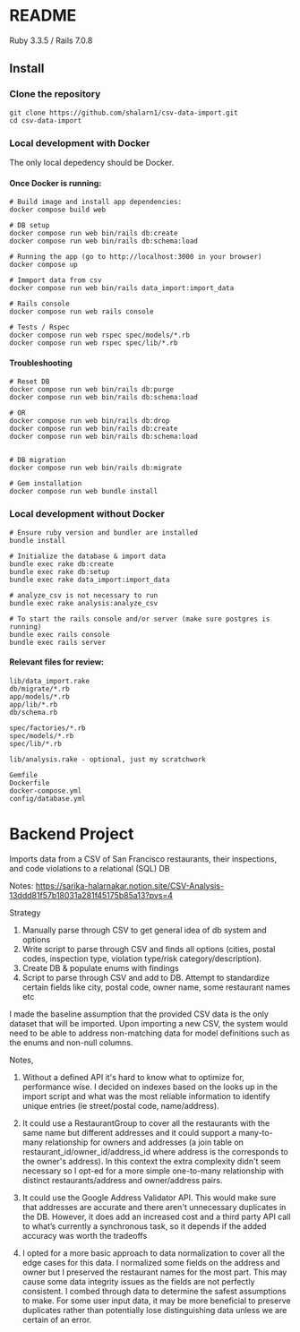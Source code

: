 # README

Ruby 3.3.5 / Rails 7.0.8

## Install

### Clone the repository
```shell
git clone https://github.com/shalarn1/csv-data-import.git
cd csv-data-import
```
### Local development with Docker

The only local depedency should be Docker.

#### Once Docker is running:
```shell
# Build image and install app dependencies:
docker compose build web

# DB setup
docker compose run web bin/rails db:create
docker compose run web bin/rails db:schema:load

# Running the app (go to http://localhost:3000 in your browser)
docker compose up

# Immport data from csv
docker compose run web bin/rails data_import:import_data

# Rails console
docker compose run web rails console

# Tests / Rspec
docker compose run web rspec spec/models/*.rb
docker compose run web rspec spec/lib/*.rb
```

#### Troubleshooting
```shell
# Reset DB
docker compose run web bin/rails db:purge
docker compose run web bin/rails db:schema:load

# OR
docker compose run web bin/rails db:drop
docker compose run web bin/rails db:create
docker compose run web bin/rails db:schema:load


# DB migration
docker compose run web bin/rails db:migrate

# Gem installation
docker compose run web bundle install
```

### Local development without Docker
```shell
# Ensure ruby version and bundler are installed
bundle install

# Initialize the database & import data
bundle exec rake db:create
bundle exec rake db:setup
bundle exec rake data_import:import_data

# analyze_csv is not necessary to run
bundle exec rake analysis:analyze_csv

# To start the rails console and/or server (make sure postgres is running)
bundle exec rails console
bundle exec rails server
```

#### Relevant files for review:
```shell
lib/data_import.rake
db/migrate/*.rb
app/models/*.rb
app/lib/*.rb
db/schema.rb

spec/factories/*.rb
spec/models/*.rb
spec/lib/*.rb

lib/analysis.rake - optional, just my scratchwork

Gemfile
Dockerfile
docker-compose.yml
config/database.yml
```

# Backend Project

Imports data from a CSV of San Francisco restaurants, their inspections, and code violations to a relational (SQL) DB

Notes:
https://sarika-halarnakar.notion.site/CSV-Analysis-13ddd81f57b18031a281f45175b85a13?pvs=4

Strategy
1. Manually parse through CSV to get general idea of db system and options
2. Write script to parse through CSV and finds all options (cities, postal codes, inspection type, violation type/risk category/description).
3. Create DB & populate enums with findings
4. Script to parse through CSV and add to DB. Attempt to standardize certain fields like city, postal code, owner name, some restaurant names etc

I made the baseline assumption that the provided CSV data is the only dataset that will be imported. Upon importing a new CSV, the system would need to be able to address non-matching data for model definitions such as the enums and non-null columns.

Notes, 

1) Without a defined API it's hard to know what to optimize for, performance wise. I decided on indexes based on the looks up in the import script and what was the most reliable information to identify unique entries (ie street/postal code, name/address).

2) It could use a RestaurantGroup to cover all the restaurants with the same name but different addresses and it could support a many-to-many relationship for owners and addresses (a join table on restaurant_id/owner_id/address_id where address is the corresponds to the owner's address). In this context the extra complexity didn't seem necessary so I opt-ed for a more simple one-to-many relationship with distinct restaurants/address and owner/address pairs. 

3) It could use the Google Address Validator API. This would make sure that addresses are accurate and there aren't unnecessary duplicates in the DB. However, it does add an increased cost and a third party API call to what’s currently a synchronous task, so it depends if the added accuracy was worth the tradeoffs

4) I opted for a more basic approach to data normalization to cover all the edge cases for this data. I normalized some fields on the address and owner but I preserved the restaurant names for the most part. This may cause some data integrity issues as the fields are not perfectly consistent. I combed through data to determine the safest assumptions to make. For some user input data, it may be more beneficial to preserve duplicates rather than potentially lose distinguishing data unless we are certain of an error.



